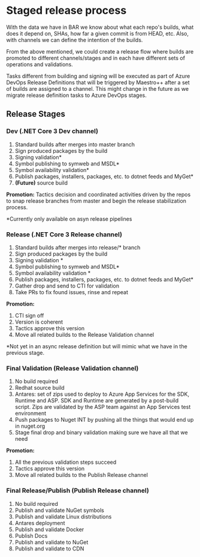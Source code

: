 # Staged release process

With the data we have in BAR we know about what each repo's builds, what does it depend on, SHAs, 
how far a given commit is from HEAD, etc. Also, with channels we can define the intention of the builds.

From the above mentioned, we could create a release flow where builds are promoted to different channels/stages 
and in each have different sets of operations and validations.

Tasks different from building and signing will be executed as part of Azure DevOps Release Definitions that will be
triggered by Maestro++ after a set of builds are assigned to a channel. This might change in the future as we migrate
release definition tasks to Azure DevOps stages.

## Release Stages

### Dev (.NET Core 3 Dev channel)

1. Standard builds after merges into master branch
2. Sign produced packages by the build
3. Signing validation*
4. Symbol publishing to symweb and MSDL*
5. Symbol availability validation*
6. Publish packages, installers, packages, etc. to dotnet feeds and MyGet*
7. **(Future)** source build

**Promotion:** Tactics decision and coordinated activities driven by the repos to snap release branches from master and 
begin the release stabilization process. 

*Currently only available on asyn release pipelines

### Release (.NET Core 3 Release channel)

1. Standard builds after merges into release/* branch
2. Sign produced packages by the build
3. Signing validation *
4. Symbol publishing to symweb and MSDL*
5. Symbol availability validation *
6. Publish packages, installers, packages, etc. to dotnet feeds and MyGet*
7. Gather drop and send to CTI for validation
8. Take PRs to fix found issues, rinse and repeat

**Promotion:** 
1. CTI sign off
2. Version is coherent 
3. Tactics approve this version
4. Move all related builds to the Release Validation channel

*Not yet in an async release definition but will mimic what we have in the previous stage.

### Final Validation (Release Validation channel)

1. No build required
2. Redhat source build
3. Antares: set of zips used to deploy to Azure App Services for the SDK, Runtime and ASP. SDK and Runtime are generated by a 
post-build script. Zips are validated by the ASP team against an App Services test environment
4. Push packages to Nuget INT by pushing all the things that would end up in nuget.org
5. Stage final drop and binary validation making sure we have all that we need

**Promotion:** 
1. All the previous validation steps succeed
2. Tactics approve this version
3. Move all related builds to the Publish Release channel

### Final Release/Publish (Publish Release channel)
 
1. No build required
2. Publish and validate NuGet symbols
3. Publish and validate Linux distributions
3. Antares deployment
4. Publish and validate Docker
5. Publish Docs
6. Publish and validate to NuGet
7. Publish and validate to CDN